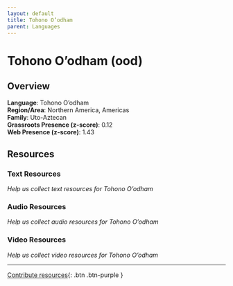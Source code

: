 ```yaml
---
layout: default
title: Tohono O’odham
parent: Languages
---
```


# Tohono O’odham (ood)

## Overview

**Language**: Tohono O’odham  
**Region/Area**: Northern America, Americas  
**Family**: Uto-Aztecan  
**Grassroots Presence (z-score)**: 0.12  
**Web Presence (z-score)**: 1.43  

## Resources

### Text Resources
*Help us collect text resources for Tohono O’odham*

### Audio Resources
*Help us collect audio resources for Tohono O’odham*

### Video Resources
*Help us collect video resources for Tohono O’odham*

---

[Contribute resources](https://forms.office.com/e/1SfLJx3u1r){: .btn .btn-purple }
